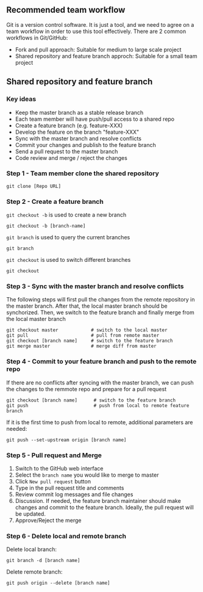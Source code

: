 ## Recommended team workflow

Git is a version control software. It is just a tool, and we need to agree on a team workflow in order to use this tool effectively. There are 2 common workflows in Git/GitHub:

- Fork and pull approach: Suitable for medium to large scale project
- Shared repository and feature branch approch: Suitable for a small team project

## Shared repository and feature branch

### Key ideas

- Keep the master branch as a stable release branch
- Each team member will have push/pull access to a shared repo
- Create a feature branch (e.g. feature-XXX)
- Develop the feature on the branch "feature-XXX"
- Sync with the master branch and resolve conflicts
- Commit your changes and publish to the feature branch 
- Send a pull request to the master branch
- Code review and merge / reject the changes

### Step 1 - Team member clone the shared repository

```
git clone [Repo URL]
```

### Step 2 - Create a feature branch

`git checkout -b` is used to create a new branch

```
git checkout -b [branch-name]
```

`git branch` is used to query the current branches

```
git branch
```

`git checkout` is used to switch different branches
```
git checkout
```

### Step 3 - Sync with the master branch and resolve conflicts

The following steps will first pull the changes from the remote repository in the master branch. After that, the local master branch should be synchorized. Then, we switch to the feature branch and finally merge from the local master branch

```
git checkout master            # switch to the local master
git pull                       # pull from remote master
git checkout [branch name]     # switch to the feature branch
git merge master               # merge diff from master
```

### Step 4 - Commit to your feature branch and push to the remote repo

If there are no conflicts after syncing with the master branch, we can push the changes to the remmote repo and prepare for a pull request

```
git checkout [branch name]      # switch to the feature branch
git push                        # push from local to remote feature branch
```

If it is the first time to push from local to remote, additional parameters are needed:

```
git push --set-upstream origin [branch name]
```

### Step 5 - Pull request and Merge

1. Switch to the GitHub web interface
2. Select the `branch name` you would like to merge to master
3. Click `New pull request` button
4. Type in the pull request title and comments
5. Review commit log messages and file changes
6. Discussion. If needed, the feature branch maintainer should make changes and commit to the feature branch. Ideally, the pull request will be updated.
7. Approve/Reject the merge

### Step 6 - Delete local and remote branch

Delete local branch:

```
git branch -d [branch name]
```

Delete remote branch:

```
git push origin --delete [branch name]
```